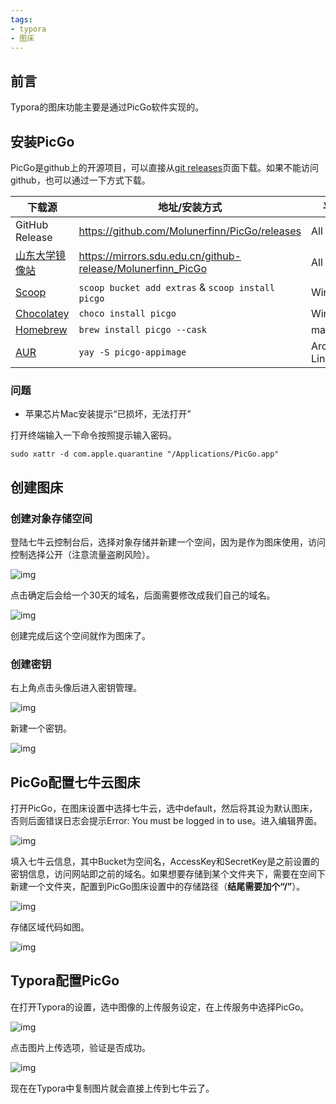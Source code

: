 ```yaml
---
tags:
- typora
- 图床
---
```


## 前言

Typora的图床功能主要是通过PicGo软件实现的。

## 安装PicGo

PicGo是github上的开源项目，可以直接从[git releases](https://github.com/Molunerfinn/PicGo/releases)页面下载。如果不能访问github，也可以通过一下方式下载。

| 下载源                                        | 地址/安装方式                                               | 平台       |
| --------------------------------------------- | ----------------------------------------------------------- | ---------- |
| GitHub Release                                | https://github.com/Molunerfinn/PicGo/releases               | All        |
| [山东大学镜像站](https://mirrors.sdu.edu.cn/) | https://mirrors.sdu.edu.cn/github-release/Molunerfinn_PicGo | All        |
| [Scoop](https://scoop.sh/)                    | `scoop bucket add extras` & `scoop install picgo`           | Windows    |
| [Chocolatey](https://chocolatey.org/)         | `choco install picgo`                                       | Windows    |
| [Homebrew](https://brew.sh/)                  | `brew install picgo --cask`                                 | macOS      |
| [AUR](https://aur.archlinux.org/packages/yay) | `yay -S picgo-appimage`                                     | Arch-Linux |

### 问题

* 苹果芯片Mac安装提示“已损坏，无法打开”

打开终端输入一下命令按照提示输入密码。

```shell
sudo xattr -d com.apple.quarantine "/Applications/PicGo.app"
```

## 创建图床

### 创建对象存储空间

登陆七牛云控制台后，选择对象存储并新建一个空间，因为是作为图床使用，访问控制选择公开（注意流量盗刷风险）。

![img](./asserts/Typora配置七牛云图床/20240329171048.png)

点击确定后会给一个30天的域名，后面需要修改成我们自己的域名。

![img](./asserts/Typora配置七牛云图床/20240329172145.png)

创建完成后这个空间就作为图床了。

### 创建密钥

右上角点击头像后进入密钥管理。

![img](./asserts/Typora配置七牛云图床/20240329172341.png)

新建一个密钥。

![img](./asserts/Typora配置七牛云图床/20240329172540.png)

## PicGo配置七牛云图床

打开PicGo，在图床设置中选择七牛云，选中default，然后将其设为默认图床，否则后面错误日志会提示Error: You must be logged in to use。进入编辑界面。

![img](./asserts/Typora配置七牛云图床/20240329172727.png)

填入七牛云信息，其中Bucket为空间名，AccessKey和SecretKey是之前设置的密钥信息，访问网站即之前的域名。如果想要存储到某个文件夹下，需要在空间下新建一个文件夹，配置到PicGo图床设置中的存储路径（**结尾需要加个“/”**）。

![img](./asserts/Typora配置七牛云图床/20240329173018.png)

存储区域代码如图。

![img](./asserts/Typora配置七牛云图床/20240329174135.png)

## Typora配置PicGo

在打开Typora的设置，选中图像的上传服务设定，在上传服务中选择PicGo。

![img](./asserts/Typora配置七牛云图床/20240329173558.png)

点击图片上传选项，验证是否成功。

![img](./asserts/Typora配置七牛云图床/20240329173804.png)

现在在Typora中复制图片就会直接上传到七牛云了。